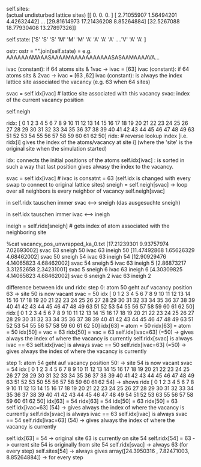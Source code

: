 self.sites:  
(actual undisturbed lattice sites)
[[ 0.          0.          0.        ]
 [ 2.71055907  1.56494201  4.42632442]
...
 [29.81614973 17.21436208  8.85264884]
 [32.5267088  18.77930408 13.27897326]]

self.state: 
['S' 'S' 'S' 'M' 'M' 'M' 'A' 'A' 'A' 'A' ....'V' 'A' 'A' ]

ostr:
ostr = "".join(self.state)  = e.g. AAAAAAAMAAASAAAAMAAAAAAAAAAASASAAMAAAAVA...

ivac (constant): if 64 atoms sits & 1vac -> ivac = [63]
ivac (constant): if 64 atoms sits & 2vac -> ivac = [63 ,62]
ivac (constant): is always the index lattice site associated the vacancy (e.g. 63 when 64 sites)

svac = self.idx[ivac] # lattice site associated with this vacancy
svac: index of the current vacancy position 

self.neigh 

ridx: [ 0  1  2  3  4  5  6  7  8  9 10 11 12 13 14 15 16 17 18 19 20 21 22 23
 24 25 26 27 28 29 30 31 32 33 34 35 36 37 38 39 40 41 42 43 44 45 46 47
 48 49 63 51 52 53 54 55 56 57 58 59 60 61 62 50]
ridx: # reverse lookup index [i.e. ridx[i] gives the index of the atoms/vacancy at site i] (where the 'site' is the original site when the simulation started) 


idx: connects the initial positions of the atoms 
self.idx[ivac] : is sorted in such a way that last position gives alwasy the index 
to the vacancy.

svac = self.idx[ivac]  # ivac is consatnt = 63
      (self.idx is changed with every swap to connect to original lattice sites)
sneigh = self.neigh[svac] -> loop over all neighbors
		is every neighbor of vacancy self.neigh[svac]


in self.ridx tauschen immer svac <--> sneigh  (das ausgesuchte sneigh)

in self.idx  tauschen immer ivac <--> ineigh  

ineigh = self.ridx[sneigh] # gets index of atom associated with the neighboring site

%cat vacancy_pos_unwrapped_ka_0.txt
[17.21239301  9.93757974  7.02693002] svac 63 sneigh 50 ivac 63 ineigh 50
[11.47492868  1.65626329  4.68462002] svac 50 sneigh 54 ivac 63 ineigh 54
[12.90929476  4.14065823  4.68462002] svac 54 sneigh 5  ivac 63 ineigh 5
[2.86873217 3.31252658 2.34231001]    svac 5  sneigh 6  ivac 63 ineigh 6
[4.30309825 4.14065823 4.68462002]    svac 6  sneigh 2  ivac 63 ineigh 2

difference between idx und ridx:
step 0:
atom 50 geht auf vacancy position 63 -> site 50 is now vacant
svac = 50
 idx [ 0  1  2  3  4  5  6  7  8  9 10 11 12 13 14 15 16 17 18 19 20 21 22 23
 24 25 26 27 28 29 30 31 32 33 34 35 36 37 38 39 40 41 42 43 44 45 46 47
 48 49 63 51 52 53 54 55 56 57 58 59 60 61 62 50]
ridx [ 0  1  2  3  4  5  6  7  8  9 10 11 12 13 14 15 16 17 18 19 20 21 22 23
 24 25 26 27 28 29 30 31 32 33 34 35 36 37 38 39 40 41 42 43 44 45 46 47
 48 49 63 51 52 53 54 55 56 57 58 59 60 61 62 50]
 idx[63] = atom = 50 
ridx[63] = atom = 50
 idx[50] = vac  = 63
ridx[50] = vac  = 63
self.idx[ivac=63] (=50) -> gives always the index of where the vacancy is currently
self.ridx[svac] is always ivac == 63
self.idx[ivac] is always svac == 50
self.ridx[ivac=63] (=50) -> gives always the index of where the vacancy is currently

step 1:
atom 54 geht auf vacancy position 50: -> site 54 is now vacant
svac = 54
 idx [ 0  1  2  3  4  5  6  7  8  9 10 11 12 13 14 15 16 17 18 19 20 21 22 23
 24 25 26 27 28 29 30 31 32 33 34 35 36 37 38 39 40 41 42 43 44 45 46 47
 48 49 63 51 52 53 50 55 56 57 58 59 60 61 62 54]  -> shows 
ridx [ 0  1  2  3  4  5  6  7  8  9 10 11 12 13 14 15 16 17 18 19 20 21 22 23
 24 25 26 27 28 29 30 31 32 33 34 35 36 37 38 39 40 41 42 43 44 45 46 47
 48 49 54 51 52 53 63 55 56 57 58 59 60 61 62 50]
 idx[63] = 54
ridx[63] = 54
 idx[50] = 63
ridx[50] = 63
self.idx[ivac=63] (54) -> gives always the index of where the vacancy is currently
self.ridx[svac] is always ivac == 63
self.idx[ivac] is always svac == 54
self.ridx[ivac=63] (54) -> gives always the index of where the vacancy is currently

self.idx[63]  = 54 -> original site 63 is currently on site 54 
self.ridx[54] = 63 -> current site 54 is originally from site 54 
self.ridx[svac]    -> always 63 (for every step)
self.sites[54]     -> always gives array([24.3950316 ,  7.82471003,  8.85264884])
				   -> for every step

